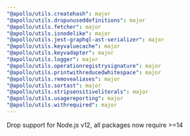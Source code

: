 ```yaml
---
"@apollo/utils.createhash": major
"@apollo/utils.dropunuseddefinitions": major
"@apollo/utils.fetcher": major
"@apollo/utils.isnodelike": major
"@apollo/utils.jest-graphql-ast-serializer": major
"@apollo/utils.keyvaluecache": major
"@apollo/utils.keyvadapter": major
"@apollo/utils.logger": major
"@apollo/utils.operationregistrysignature": major
"@apollo/utils.printwithreducedwhitespace": major
"@apollo/utils.removealiases": major
"@apollo/utils.sortast": major
"@apollo/utils.stripsensitiveliterals": major
"@apollo/utils.usagereporting": major
"@apollo/utils.withrequired": major
---
```


Drop support for Node.js v12, all packages now require >=14
